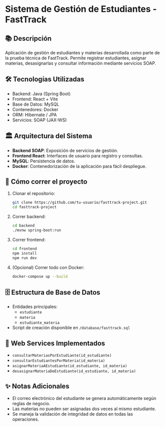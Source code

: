 # Sistema de Gestión de Estudiantes - FastTrack

## 📚 Descripción

Aplicación de gestión de estudiantes y materias desarrollada como parte de la prueba técnica de FastTrack. Permite registrar estudiantes, asignar materias, desasignarlas y consultar información mediante servicios SOAP.

## 🛠️ Tecnologías Utilizadas

- Backend: Java (Spring Boot)
- Frontend: React + Vite
- Base de Datos: MySQL
- Contenedores: Docker
- ORM: Hibernate / JPA
- Servicios: SOAP (JAX-WS)

## 🏛️ Arquitectura del Sistema

- **Backend SOAP**: Exposición de servicios de gestión.
- **Frontend React**: Interfaces de usuario para registro y consultas.
- **MySQL**: Persistencia de datos.
- **Docker**: Contenedorización de la aplicación para fácil despliegue.

## 🚀 Cómo correr el proyecto

1. Clonar el repositorio:
    ```bash
    git clone https://github.com/tu-usuario/fasttrack-project.git
    cd fasttrack-project
    ```

2. Correr backend:
    ```bash
    cd backend
    ./mvnw spring-boot:run
    ```

3. Correr frontend:
    ```bash
    cd frontend
    npm install
    npm run dev
    ```

4. (Opcional) Correr todo con Docker:
    ```bash
    docker-compose up --build
    ```

## 🗄️ Estructura de Base de Datos

- Entidades principales:
  - `estudiante`
  - `materia`
  - `estudiante_materia`
- Script de creación disponible en `/database/fasttrack.sql`

## 📡 Web Services Implementados

- `consultarMateriasPorEstudiante(id_estudiante)`
- `consultarEstudiantesPorMateria(id_materia)`
- `asignarMateriaAEstudiante(id_estudiante, id_materia)`
- `desasignarMateriaDeEstudiante(id_estudiante, id_materia)`

## ✨ Notas Adicionales

- El correo electrónico del estudiante se genera automáticamente según reglas de negocio.
- Las materias no pueden ser asignadas dos veces al mismo estudiante.
- Se maneja la validación de integridad de datos en todas las operaciones.


